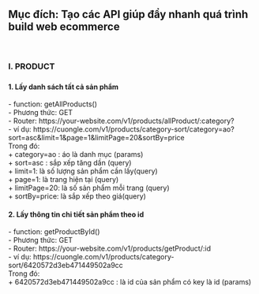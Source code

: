 <h2> Mục đích: Tạo các API giúp đẩy nhanh quá trình build web ecommerce</h2><br/>

<h3>I. PRODUCT<h3>

<h4>1. Lấy danh sách tất cả sản phẩm</h4>
- function: getAllProducts()<br/>
- Phương thức: GET<br/>
- Router: https://your-website.com/v1/products/allProduct/:category?<br/>
- ví dụ: https://cuongle.com/v1/products/category-sort/category=ao?sort=asc&limit=1&page=1&limitPage=20&sortBy=price<br/>
         Trong đó:<br/>
         + category=ao : áo là danh mục (params)<br/>
         + sort=asc : sắp xếp tăng dần (query)<br/>
         + limit=1: là số lượng sản phẩm cần lấy(query)<br/>
         + page=1: là trang hiện tại (query)<br/>
         + limitPage=20: là số sản phẩm mỗi trang (query)<br/>
         + sortBy=price: là sắp xếp theo giá(query)<br/>
         
<h4>2. Lấy thông tin chi tiết sản phẩm theo id</h4>
- function: getProductById()<br/>
- Phương thức: GET<br/>
- Router: https://your-website.com/v1/products/getProduct/:id<br/>
- ví dụ: https://cuongle.com/v1/products/category-sort/6420572d3eb471449502a9cc<br/>
         Trong đó:<br/>
         + 6420572d3eb471449502a9cc : là id của sản phẩm có key là id (params)<br/>
